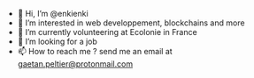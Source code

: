 - 👋 Hi, I’m @enkienki
- 👀 I’m interested in web developpement, blockchains and more
- 🌱 I’m currently volunteering at Ecolonie in France
- 💞️ I’m looking for a job
- 📫 How to reach me ? send me an email at gaetan.peltier@protonmail.com

<!---
enkienki/enkienki is a ✨ special ✨ repository because its `README.md` (this file) appears on your GitHub profile.
You can click the Preview link to take a look at your changes.
--->
